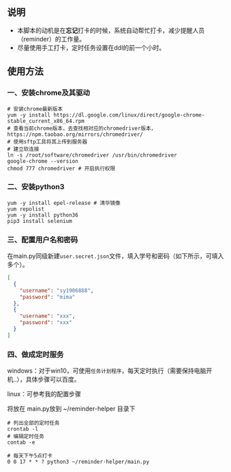 ## 说明
- 本脚本的动机是在**忘记**打卡的时候，系统自动帮忙打卡，减少提醒人员（reminder）的工作量。
- 尽量使用手工打卡，定时任务设置在ddl的前一个小时。

## 使用方法

### 一、安装chrome及其驱动
```shell script
# 安装chrome最新版本
yum -y install https://dl.google.com/linux/direct/google-chrome-stable_current_x86_64.rpm
# 查看当前chrome版本，去查找相对应的chromedriver版本，https://npm.taobao.org/mirrors/chromedriver/
# 使用sftp工具将其上传到服务器
# 建立软连接
ln -s /root/software/chromedriver /usr/bin/chromedriver
google-chrome --version
chmod 777 chromedriver # 开启执行权限
```

### 二、安装python3
```shell script
yum -y install epel-release # 清华镜像
yum repolist
yum -y install python36
pip3 install selenium
```
### 三、配置用户名和密码
在main.py同级新建`user.secret.json`文件，填入学号和密码（如下所示，可填入多个）。
```json
[
  {
    "username": "sy1906888",
    "password": "mima"
  },
  {
    "username": "xxx",
    "password": "xxx"
  }
]
```

### 四、做成定时服务
windows：对于win10，可使用`任务计划程序`，每天定时执行（需要保持电脑开机..），具体步骤可以百度。

linux：可参考我的配置步骤

将放在 main.py放到 ~/reminder-helper 目录下
```shell script
# 列出全部的定时任务
crontab -l 
# 编辑定时任务
contab -e 
```

```shell script
# 每天下午5点打卡
0 0 17 * * ? python3 ~/reminder-helper/main.py
```